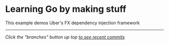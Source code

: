 # Learning Go by making stuff

This example demos Uber's FX dependency injection framework

---
*Click the "branches" button up top [to see recent commits](https://github.com/counterposition/learngo/branches/active)*
